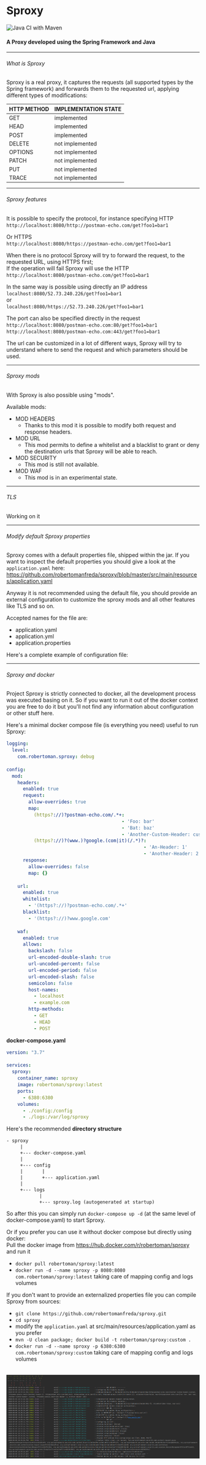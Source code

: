 # Sproxy
![Java CI with Maven](https://github.com/robertomanfreda/sproxy/workflows/Java%20CI%20with%20Maven/badge.svg)

#### A Proxy developed using the Spring Framework and Java  

---
 
###### What is Sproxy

Sproxy is a real proxy, it captures the requests (all supported types by the Spring framework) and forwards them to the
requested url, applying different types of modifications:  

HTTP METHOD     | IMPLEMENTATION STATE
--------------- | ---------------
GET             | implemented
HEAD            | implemented
POST            | implemented
DELETE          | not implemented
OPTIONS         | not implemented
PATCH           | not implemented
PUT             | not implemented
TRACE           | not implemented   

---
###### Sproxy features

It is possible to specify the protocol, for instance specifying HTTP   
`http://localhost:8080/http://postman-echo.com/get?foo1=bar1`  

Or HTTPS  
`http://localhost:8080/https://postman-echo.com/get?foo1=bar1`  

When there is no protocol Sproxy will try to forward the request, to the requested URL, using HTTPS first;  
If the operation will fail Sproxy will use the HTTP   
`http://localhost:8080/postman-echo.com/get?foo1=bar1`  

In the same way is possible using directly an IP address  
`localhost:8080/52.73.240.226/get?foo1=bar1`  
or  
`localhost:8080/https://52.73.240.226/get?foo1=bar1`  

The port can also be specified directly in the request  
`http://localhost:8080/postman-echo.com:80/get?foo1=bar1`  
`http://localhost:8080/postman-echo.com:443/get?foo1=bar1`    

The url can be customized in a lot of different ways, Sproxy will try to understand where
to send the request and which parameters should be used.
 
---
###### Sproxy mods
With Sproxy is also possible using "mods".

Available mods:   
- MOD HEADERS   
    - Thanks to this mod it is possible to modify both request and response headers.
- MOD URL  
    - This mod permits to define a whitelist and a blacklist to grant or deny the destination urls that Sproxy will be 
      able to reach.
- MOD SECURITY  
    - This mod is still not available.
- MOD WAF  
    - This mod is in an experimental state.  

---
###### TLS
Working  on it

---
###### Modify default Sproxy properties
Sproxy comes with a default properties file, shipped within the jar. If you want to inspect the default properties you
should give a look at the `application.yaml` here: 
https://github.com/robertomanfreda/sproxy/blob/master/src/main/resources/application.yaml  

Anyway it is not recommended using the default file, you should provide an external configuration to customize the
sproxy mods and all other features like TLS and so on.  

Accepted names for the file are:  
- application.yaml
- application.yml
- application.properties

Here's a complete example of configuration file:


---
###### Sproxy and docker
Project Sproxy is strictly connected to docker, all the development process was executed basing on it. So if you want to
run it out of the docker context you are free to do it but you'll not find any information about configuration or other
stuff here.

Here's a minimal docker compose file (is everything you need) useful to run Sproxy:  
```yaml
logging:
  level:
    com.robertoman.sproxy: debug

config:
  mod:
    headers:
      enabled: true
      request:
        allow-overrides: true
        map:
          (https?://)?postman-echo.com/.*+:
                                          - 'Foo: bar'
                                          - 'Bat: baz'
                                          - 'Another-Custom-Header: custom'
          (https?://)?(www.)?google.(com|it)(/.*)?:
                                                  - 'An-Header: 1'
                                                  - 'Another-Header: 2'
      response:
        allow-overrides: false
        map: {}

    url:
      enabled: true
      whitelist:
        - '(https?://)?postman-echo.com/.*+'
      blacklist:
        - '(https?://)?www.google.com'

    waf:
      enabled: true
      allows:
        backslash: false
        url-encoded-double-slash: true
        url-uncoded-percent: false
        url-encoded-period: false
        url-encoded-slash: false
        semicolon: false
        host-names:
          - localhost
          - example.com
        http-methods:
          - GET
          - HEAD
          - POST
```
 
**docker-compose.yaml**  
```yaml
version: "3.7"

services:
  sproxy:
    container_name: sproxy
    image: robertoman/sproxy:latest
    ports:
      - 6380:6380
    volumes:
      - ./config:/config
      - ./logs:/var/log/sproxy
```  

Here's the recommended **directory structure**  
```
- sproxy
     |
     +--- docker-compose.yaml
     |
     +--- config
     |       |
     |       +--- application.yaml
     |
     +--- logs
            |
            +--- sproxy.log (autogenerated at startup)
```

So after this you can simply run `docker-compose up -d` (at the same level of docker-compose.yaml) to start Sproxy.

Or if you prefer you can use it without docker compose but directly using docker:   
Pull the docker image from https://hub.docker.com/r/robertoman/sproxy and run it
- `docker pull robertoman/sproxy:latest`  
- `docker run -d --name sproxy -p 8080:8080 com.robertoman/sproxy:latest` taking care of mapping config and logs volumes


If you don't want to provide an externalized properties file you can compile Sproxy from sources:
- `git clone https://github.com/robertomanfreda/sproxy.git`
- `cd sproxy`
- modify the `application.yaml` at src/main/resources/application.yaml as you prefer
- `mvn -U clean package; docker build -t robertoman/sproxy:custom .`
- `docker run -d --name sproxy -p 6380:6380 com.robertoman/sproxy:custom` taking care of mapping config and logs volumes  

######
![Sproxy Screenshot](./src/main/resources/screenshot/sproxy_startup_screenshot.png)